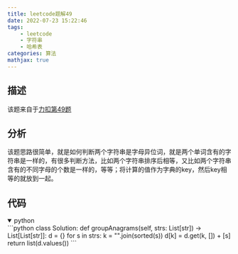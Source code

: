 ```yaml
---
title: leetcode题解49
date: 2022-07-23 15:22:46
tags:
    - leetcode
    - 字符串
    - 哈希表
categories: 算法
mathjax: true
---
```


## 描述

该题来自于[力扣第49题](https://leetcode.cn/problems/group-anagrams/)
<!--more-->

## 分析

该题思路很简单，就是如何判断两个字符串是字母异位词，就是两个单词含有的字符串是一样的，有很多判断方法，比如两个字符串排序后相等，又比如两个字符串含有的不同字母的个数是一样的，等等；将计算的值作为字典的key，然后key相等的就放到一起。


## 代码
<details open>
<summary>python</summary>
```python
class Solution:
    def groupAnagrams(self, strs: List[str]) -> List[List[str]]:
        d = {}
        for s in strs:
            k = "".join(sorted(s))
            d[k] = d.get(k, []) + [s]
        return list(d.values())
```